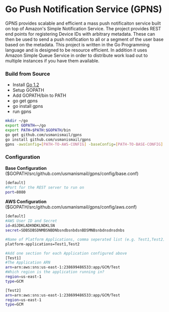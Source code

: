 Go Push Notification Service (GPNS)
===

GPNS provides scalable and efficient a mass push notificaiton service built on top of Amazon's Simple Notification Service. The project provides REST end points for registering Device IDs with arbitrary metadata. These can then be used to send a push notification to all or a segment of the user base based on the metadata. This project is written in the Go Programming language and is designed to be resource efficient. In addition it uses Amazon Simple Queue Service in order to distribute work load out to multiple instances if you have them available. 

### Build from Source
* Install [Go 1.2](http://golang.org/doc/install#install)
* Setup GOPATH
* Add GOPATH/bin to PATH
* go get gpns
* go install gpns
* run gpns

```bash
mkdir ~/go
export GOPATH=~/go
export PATH=$PATH:$GOPATH/bin
go get github.com/usmanismail/gpns
go install github.com/usmanismail/gpns
gpns -awsConfig=[PATH-TO-AWS-CONFIG] -baseConfig=[PATH-TO-BASE-CONFIG]
```

### Configuration 

__Base Configuration__ ($GOPATH/src/github.com/usmanismail/gpns/config/base.conf)
```bash
[default]
#Port for the REST server to run on
port=8080
```
__AWS Configuration__ ($GOPATH/src/github.com/usmanismail/gpns/config/aws.conf)
```bash
[default]
#AWS User ID and Secret
id=ASJDKLADKNDKLNDKLSN
secret=SDBSDBSDNMBSNBDNbsndbsnbdsnBDSMNBsnbdnsdnsdnbs

#Name of Platform Applications, comma seperated list (e.g. Test1,Test2)
platform-applications=Test1,Test2

#Add one section for each Application configured above
[Test1]
#The Application ARN
arn=arn:aws:sns:us-east-1:238699486533:app/GCM/Test
#Which region is the application running in?
region=us-east-1
type=GCM

[Test2]
arn=arn:aws:sns:us-east-1:238699486533:app/GCM/Test
region=us-east-1
type=GCM
```

